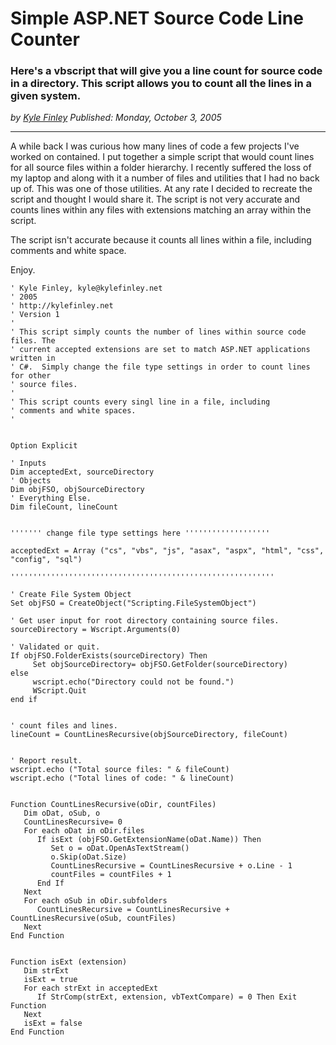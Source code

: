 # Simple ASP.NET Source Code Line Counter
### Here's a vbscript that will give you a line count for source code in a directory. This script allows you to count all the lines in a given system.

*<div class="article-meta-data"> by <span class="article-meta-author" itemprop="author"><a href="https://twitter.com/kfinley" target="_blank" title="kfinley on Twitter">Kyle Finley</a></span> Published: <time itemprop="pubdate" datetime="10/3/2005 7:36:00 PM">Monday, October 3, 2005</time></div>*

---

A while back I was curious how many lines of code a few projects I've worked on contained. I put together a simple script that would count lines for all source files within a folder hierarchy. I recently suffered the loss of my laptop and along with it a number of files and utilities that I had no back up of. This was one of those utilities. At any rate I decided to recreate the script and thought I would share it. The script is not very accurate and counts lines within any files with extensions matching an array within the script.

The script isn't accurate because it counts all lines within a file, including comments and white space.

Enjoy.

```vbscript
' Kyle Finley, kyle@kylefinley.net
' 2005
' http://kylefinley.net
' Version 1
'
' This script simply counts the number of lines within source code files. The
' current accepted extensions are set to match ASP.NET applications written in
' C#.  Simply change the file type settings in order to count lines for other
' source files.
'
' This script counts every singl line in a file, including
' comments and white spaces.
'


Option Explicit

' Inputs
Dim acceptedExt, sourceDirectory
' Objects
Dim objFSO, objSourceDirectory
' Everything Else.
Dim fileCount, lineCount


''''''' change file type settings here '''''''''''''''''''

acceptedExt = Array ("cs", "vbs", "js", "asax", "aspx", "html", "css", "config", "sql")

'''''''''''''''''''''''''''''''''''''''''''''''''''''''''''

' Create File System Object
Set objFSO = CreateObject("Scripting.FileSystemObject")

' Get user input for root directory containing source files.
sourceDirectory = Wscript.Arguments(0)

' Validated or quit.
If objFSO.FolderExists(sourceDirectory) Then
     Set objSourceDirectory= objFSO.GetFolder(sourceDirectory)
else
     wscript.echo("Directory could not be found.")
     WScript.Quit
end if


' count files and lines.
lineCount = CountLinesRecursive(objSourceDirectory, fileCount)


' Report result.
wscript.echo ("Total source files: " & fileCount)
wscript.echo ("Total lines of code: " & lineCount)


Function CountLinesRecursive(oDir, countFiles)
   Dim oDat, oSub, o
   CountLinesRecursive= 0
   For each oDat in oDir.files
      If isExt (objFSO.GetExtensionName(oDat.Name)) Then
         Set o = oDat.OpenAsTextStream()
         o.Skip(oDat.Size)
         CountLinesRecursive = CountLinesRecursive + o.Line - 1
         countFiles = countFiles + 1
      End If
   Next
   For each oSub in oDir.subfolders
      CountLinesRecursive = CountLinesRecursive + CountLinesRecursive(oSub, countFiles)
   Next
End Function


Function isExt (extension)
   Dim strExt
   isExt = true
   For each strExt in acceptedExt
      If StrComp(strExt, extension, vbTextCompare) = 0 Then Exit Function
   Next
   isExt = false
End Function
```
